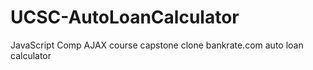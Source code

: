 # UCSC-AutoLoanCalculator
JavaScript Comp AJAX course capstone clone bankrate.com auto loan calculator
